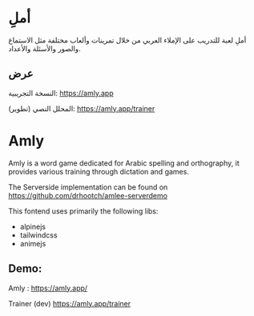 # أملِ
أملِ لعبة للتدريب على الإملاء العربي من خلال تمرينات وألعاب مختلفة مثل الاستماع والصور والأسئلة والأعداد.

## عرض

النسخة التجريبية: https://amly.app

المحلل النصي (تطوير): https://amly.app/trainer


# Amly


Amly is a word game dedicated for Arabic spelling and orthography, it provides various training through dictation and games.

The Serverside implementation can be found on https://github.com/drhootch/amlee-serverdemo

This fontend uses primarily the following libs:

- alpinejs
- tailwindcss
- animejs

## Demo:

Amly : https://amly.app/

Trainer (dev) https://amly.app/trainer
